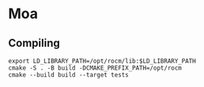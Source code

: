 # Moa

## Compiling

```
export LD_LIBRARY_PATH=/opt/rocm/lib:$LD_LIBRARY_PATH
cmake -S . -B build -DCMAKE_PREFIX_PATH=/opt/rocm
cmake --build build --target tests
```
